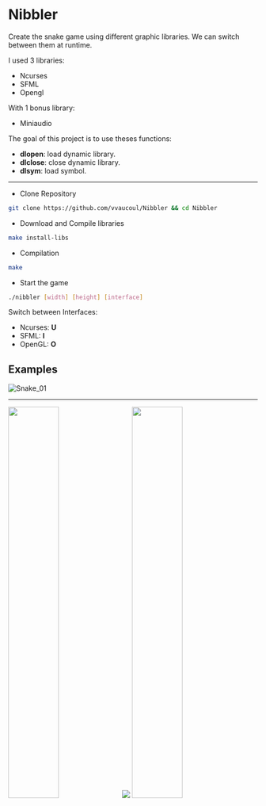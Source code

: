 # Nibbler
Create the snake game using different graphic libraries. We can switch between them at runtime.

I used 3 libraries:
- Ncurses
- SFML
- Opengl

With 1 bonus library:
- Miniaudio

The goal of this project is to use theses functions:
- **dlopen**: load dynamic library.
- **dlclose**: close dynamic library.
- **dlsym**: load symbol.

---

- Clone Repository
```bash
git clone https://github.com/vvaucoul/Nibbler && cd Nibbler
```

- Download and Compile libraries
```bash
make install-libs
```

- Compilation
```bash
make
```

- Start the game
```bash
./nibbler [width] [height] [interface]
```

Switch between Interfaces:

- Ncurses: **U**
- SFML: **I**
- OpenGL: **O**

## Examples

![Snake_01](https://user-images.githubusercontent.com/66129673/206437547-fb4c2206-fc5b-45ae-b88a-42940a05b131.gif)

---

<img src="https://user-images.githubusercontent.com/66129673/206437043-2227bc69-db17-4caf-a265-6f9080cd744b.png">
<img align="left" src="https://user-images.githubusercontent.com/66129673/206437197-54726300-5508-4e65-9701-3c58709f4360.png" width="45%">
<img src="https://user-images.githubusercontent.com/66129673/206437285-a88746d4-f262-40ef-bf26-cc5db9597d5a.png" width="45%">

